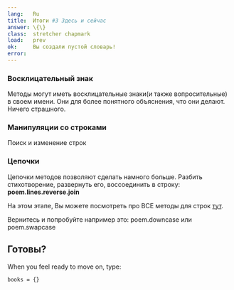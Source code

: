 ```yaml
---
lang:   Ru
title:  Итоги #3 Здесь и сейчас
answer: \{\}
class:  stretcher chapmark
load:   prev
ok:     Вы создали пустой словарь!
error:
---
```


### Восклицательный знак
Методы могут иметь восклицательные знаки(и также вопросительные) в своем имени.
Они для более понятного объяснения, что они делают. Ничего страшного.

### Манипуляции со строками
Поиск и изменение строк

### Цепочки
Цепочки методов позволяют сделать намного больше. Разбить стихотворение, развернуть его, воссоединить в строку:
__poem.lines.reverse.join__


На этом этапе, Вы можете посмотреть про ВСЕ методы для строк <a href="http://ruby-doc.org/core/classes/String.html" target="_blank">тут</a>.

Вернитесь и попробуйте например это:
poem.downcase или poem.swapcase

## Готовы?
When you feel ready to move on, type:

    books = {}

